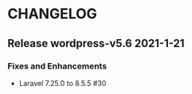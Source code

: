 # CHANGELOG

## Release wordpress-v5.6  2021-1-21
### Fixes and Enhancements
- Laravel 7.25.0 to 8.5.5 #30
